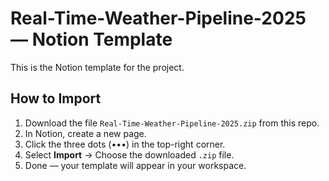 # Real-Time-Weather-Pipeline-2025 — Notion Template

This is the Notion template for the project.

## How to Import
1. Download the file `Real-Time-Weather-Pipeline-2025.zip` from this repo.
2. In Notion, create a new page.
3. Click the three dots (•••) in the top-right corner.
4. Select **Import** → Choose the downloaded `.zip` file.
5. Done — your template will appear in your workspace.


